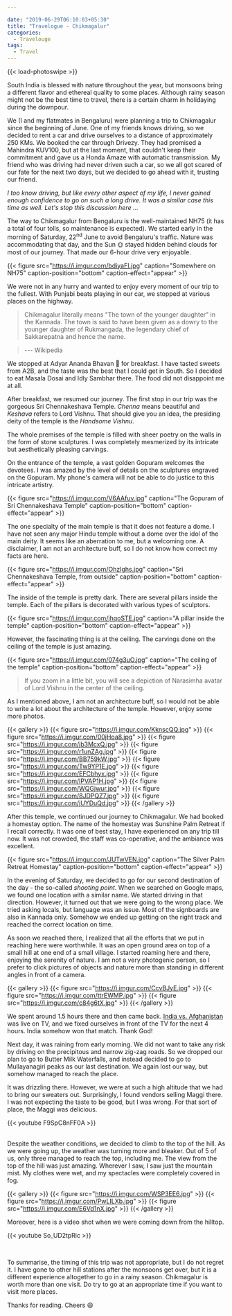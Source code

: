 ```yaml
---

date: "2019-06-29T06:10:03+05:30"
title: "Travelogue - Chikmagalur"
categories:
  - Travelouge
tags:
  - Travel
---
```


{{< load-photoswipe >}}

South India is blessed with nature throughout the year, but monsoons bring a different flavor and ethereal quality to some places. Although rainy season might not be the best time to travel, there is a certain charm in holidaying during the downpour.

We (I and my flatmates in Bengaluru) were planning a trip to Chikmagalur since the beginning of June. One of my friends knows driving, so we decided to rent a car and drive ourselves to a distance of approximately 250 KMs. We booked the car through Drivezy. They had promised a Mahindra KUV100, but at the last moment, that couldn't keep their commitment and gave us a Honda Amaze with automatic transmission. My friend who was driving had never driven such a car, so we all got scared of our fate for the next two days, but we decided to go ahead with it, trusting our friend. 
 
 
 *I too know driving, but like every other aspect of my life, I never gained enough confidence to go on such a long drive. It was a similar case this time as well. Let's stop this discussion here ...*

The way to Chikmagalur from Bengaluru is the well-maintained NH75 (it has a total of four tolls, so maintenance is expected). We started early in the morning of Saturday, 22<sup>nd</sup> June to avoid Bengaluru's traffic. Nature was accommodating that day, and the Sun 🌞 stayed hidden behind clouds for most of our journey. That made our 6-hour drive very enjoyable. 

{{< figure src="https://i.imgur.com/bdiyaFI.jpg" caption="Somewhere on NH75" caption-position="bottom"  caption-effect="appear" >}}

We were not in any hurry and wanted to enjoy every moment of our trip to the fullest. With Punjabi beats playing in our car, we stopped at various places on the highway.

> Chikmagalur literally means "The town of the younger daughter" in the Kannada. The town is said to have been given as a dowry to the younger daughter of Rukmangada, the legendary chief of Sakkarepatna and hence the name.

 > --- Wikipedia

We stopped at Adyar Ananda Bhavan 🏨 for breakfast. I have tasted sweets from A2B, and the taste was the best that I could get in South. So I decided to eat Masala Dosai and Idly Sambhar there. The food did not disappoint me at all.

After breakfast, we resumed our journey. The first stop in our trip was the gorgeous Sri Chennakeshava Temple. *Chenna* means beautiful and *Keshava* refers to Lord Vishnu. That should give you an idea, the presiding deity of the temple is the *Handsome Vishnu*.

The whole premises of the temple is filled with sheer poetry on the walls in the form of stone sculptures. I was completely mesmerized by its intricate but aesthetically pleasing carvings.

On the entrance of the temple, a vast golden Gopuram welcomes the devotees. I was amazed by the level of details on the sculptures engraved on the Gopuram. My phone's camera will not be able to do justice 
to this intricate artistry.

{{< figure src="https://i.imgur.com/V6AAfuv.jpg" caption="The Gopuram of Sri Chennakeshava Temple" caption-position="bottom"  caption-effect="appear" >}}

The one specialty of the main temple is that it does not feature a dome. I have not seen any major Hindu temple without a dome over the idol of the main deity. It seems like an aberration to me, but a welcoming one. A disclaimer, I am not an architecture buff, so I do not know how correct my facts are here.

{{< figure src="https://i.imgur.com/OhzIghs.jpg" caption="Sri Chennakeshava Temple, from outside" caption-position="bottom"  caption-effect="appear" >}}

The inside of the temple is pretty dark. There are several pillars inside the temple. Each of the pillars is decorated with various types of sculptors.

{{< figure src="https://i.imgur.com/jhqoSTE.jpg" caption="A pillar inside the temple" caption-position="bottom"  caption-effect="appear" >}}

However, the fascinating thing is at the ceiling. The carvings done on the ceiling of the temple is just amazing.

{{< figure src="https://i.imgur.com/074g3uO.jpg" caption="The ceiling of the temple" caption-position="bottom"  caption-effect="appear" >}}

> If you zoom in a little bit, you will see a depiction of Narasimha avatar of Lord Vishnu in the center of the ceiling.

As I mentioned above, I am not an architecture buff, so I would not be able to write a lot about the architecture of the temple. However, enjoy some more photos.

{{< gallery >}}
  {{< figure src="https://i.imgur.com/KknscQQ.jpg" >}}
  {{< figure src="https://i.imgur.com/00jHoa8.jpg" >}}
  {{< figure src="https://i.imgur.com/jb3McxQ.jpg" >}}
  {{< figure src="https://i.imgur.com/r1unZAg.jpg" >}}
  {{< figure src="https://i.imgur.com/BB759kW.jpg" >}}
  {{< figure src="https://i.imgur.com/Tw9YP1E.jpg" >}}
  {{< figure src="https://i.imgur.com/EFCbhyx.jpg" >}}
  {{< figure src="https://i.imgur.com/lPVAP1H.jpg" >}}
  {{< figure src="https://i.imgur.com/WQGjwur.jpg" >}}
  {{< figure src="https://i.imgur.com/8JDPQZ7.jpg" >}}
  {{< figure src="https://i.imgur.com/jUYDuQd.jpg" >}}
{{< /gallery >}}

After this temple, we continued our journey to Chikmagalur. We had booked a homestay option. The name of the homestay was Sunshine Palm Retreat if I recall correctly. It was one of best stay, I have experienced on any trip till now. It was not crowded, the staff was co-operative, and the ambiance was excellent.

{{< figure src="https://i.imgur.com/JUTwVEN.jpg" caption="The Silver Palm Retreat Homestay" caption-position="bottom"  caption-effect="appear" >}}

In the evening of Saturday, we decided to go for our second destination of the day - the so-called *shooting point*. When we searched on Google maps, we found one location with a similar name. We started driving in that direction. However, it turned out that we were going to the wrong place. We tried asking locals, but language was an issue. Most of the signboards are also in Kannada only. Somehow we ended up getting on the right track and reached the correct location on time.

As soon we reached there, I realized that all the efforts that we put in reaching here were worthwhile. It was an open ground area on top of a small hill at one end of a small village. I started roaming here and there, enjoying the serenity of nature. I am not a very photogenic person, so I prefer to click pictures of objects and nature more than standing in different angles in front of a camera.

{{< gallery >}}
  {{< figure src="https://i.imgur.com/CcvBJyE.jpg" >}}
  {{< figure src="https://i.imgur.com/ttrEWMP.jpg" >}}
  {{< figure src="https://i.imgur.com/c84g6tX.jpg" >}}
{{< /gallery >}}

We spent around 1.5 hours there and then came back. [India vs. Afghanistan](https://www.cricbuzz.com/live-cricket-scorecard/20264/ind-vs-afg-match-28-icc-cricket-world-cup-2019) was live on TV, and we fixed ourselves in front of the TV for the next 4 hours. India somehow won that match. Thank God!

Next day, it was raining from early morning. We did not want to take any risk by driving on the precipitous and narrow zig-zag roads. So we dropped our plan to go to Butter Milk Waterfalls, and instead decided to go to Mullayanagiri peaks as our last destination. We again lost our way, but somehow managed to reach the place. 

It was drizzling there. However, we were at such a high altitude that we had to bring our sweaters out. Surprisingly, I found vendors selling Maggi there. I was not expecting the taste to be good, but I was wrong. For that sort of place, the Maggi was delicious.

{{< youtube F9SpC8nFF0A >}}

<br/>
Despite the weather conditions, we decided to climb to the top of the hill. As we were going up, the weather was turning more and bleaker. Out of 5 of us, only three managed to reach the top, including me. The view from the top of the hill was just amazing. Wherever I saw, I saw just the mountain mist. My clothes were wet, and my spectacles were completely covered in fog.

{{< gallery >}}
  {{< figure src="https://i.imgur.com/WSP3EE6.jpg" >}}
  {{< figure src="https://i.imgur.com/PwLILXb.jpg" >}}
  {{< figure src="https://i.imgur.com/E6Vd1nX.jpg" >}}
{{< /gallery >}}

Moreover, here is a video shot when we were coming down from the hilltop.

{{< youtube So_UD2tpRic  >}}

<br/>

To summarise, the timing of this trip was not appropriate, but I do not regret it. I have gone to other hill stations after the monsoons get over, but it is a different experience altogether to go in a rainy season. Chikmagalur is worth more than one visit. Do try to go at an appropriate time if you want to visit more places.

Thanks for reading. Cheers :smile: